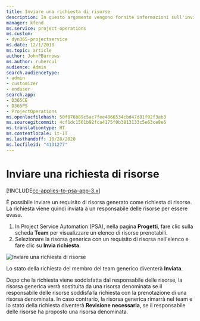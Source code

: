 ```yaml
---
title: Inviare una richiesta di risorse
description: In questo argomento vengono fornite informazioni sull'invio di una richiesta per una risorsa di progetto.
manager: kfend
ms.service: project-operations
ms.custom:
- dyn365-projectservice
ms.date: 12/1/2018
ms.topic: article
author: JohnPBurrows
ms.author: ruhercul
audience: Admin
search.audienceType:
- admin
- customizer
- enduser
search.app:
- D365CE
- D365PS
- ProjectOperations
ms.openlocfilehash: 50f076b89c5ac7fee4866534cbd47d81f92f3ab3
ms.sourcegitcommit: 4cf1dc1561b92fca4175f0b3813133c5e63ce8e6
ms.translationtype: HT
ms.contentlocale: it-IT
ms.lasthandoff: 10/28/2020
ms.locfileid: "4131277"
---
```

# <a name="submitting-a-resource-request"></a>Inviare una richiesta di risorse

[!INCLUDE[cc-applies-to-psa-app-3.x](../includes/cc-applies-to-psa-app-3x.md)]

È possibile inviare un requisito di risorsa generato come richiesta di risorse. La richiesta viene quindi inviata a un responsabile delle risorse per essere evasa.

1. In Project Service Automation (PSA), nella pagina **Progetti**, fare clic sulla scheda **Team** per visualizzare un elenco di risorse prenotabili. 
2. Selezionare la risorsa generica con un requisito di risorsa nell'elenco e fare clic su **Invia richiesta**.

![Inviare una richiesta di risorse](media/RM-how-to-18.png)

Lo stato della richiesta del membro del team generico diventerà **Inviata**.

Dopo che la richiesta viene soddisfatta dal responsabile delle risorse, la risorsa generica verrà sostituita da una risorsa denominata se il responsabile delle risorse soddisfa la richiesta con la prenotazione di una risorsa denominata. In caso contrario, la risorsa generica rimarrà nel team e lo stato della richiesta diventerà **Revisione necessaria**, se il responsabile delle risorse ha proposto una risorsa denominata.
